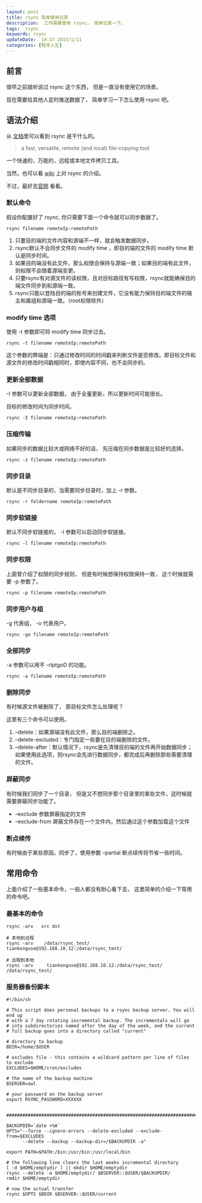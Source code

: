 ```yaml
---  
layout: post  
title: rsync 简单使用记录
description:  工作需要使用 rsync， 简单记录一下。  
tags:  rsync
keywords: rsync
updateDate:  19:37 2015/1/11
categories: [程序人生]
---  
```



## 前言

很早之前就听说过 rsync 这个东西， 但是一直没有使用它的场景。  

现在需要给其他人定时推送数据了， 简单学习一下怎么使用 rsync 吧。  


## 语法介绍

从 [文档][man-rsync]里可以看到 rsync 是干什么的。  


>  a fast, versatile, remote (and local) file-copying tool


一个快速的，万能的，远程或本地文件拷贝工具。  

当然，也可以看 [wiki][wiki-rsync] 上对 rsync 的介绍。  


不过，最好去[官网][rsync-samba] 看看。  


### 默认命令

假设你配置好了 rsync, 你只需要下面一个命令就可以同步数据了。  

```
rsync filename remoteIp:remotePath
```


1. 只要目的端的文件内容和源端不一样，就会触发数据同步。
2. rsync默认不会同步文件的 modify time ，即目的端的文件的 modify time 默认是同步时间。
3. 如果目的端没有此文件，那么权限会保持与源端一致；如果目的端有此文件，则权限不会随着源端变更。
4. 只要rsync有对源文件的读权限，且对目标路径有写权限，rsync就能确保目的端文件同步到和源端一致。
5. rsync只能以登陆目的端的账号来创建文件，它没有能力保持目的端文件的输主和属组和源端一致。（root权限除外）


### modify time 选项

使用 -t 参数即可将 modify time 同步过去。  

```
rsync -t filename remoteIp:remotePath
```

这个参数的弊端是：只通过修改时间的时间戳来判断文件是否修改。即目标文件和源文件的修改时间戳相同时，即使内容不同，也不会同步的。  


### 更新全部数据

-I 参数可以更新全部数据， 由于全量更新，所以更新时间可能很长。  

目标的修改时间为同步时间。


```
rsync -I filename remoteIp:remotePath
```

### 压缩传输

如果同步的数据比较大或网络不好的话， 先压缩在同步数据是比较好的选择。  

```
rsync -z filename remoteIp:remotePath
```

### 同步目录

默认是不同步目录的，当需要同步目录时，加上 -r 参数。  

```
rsync -r foldername remoteIp:remotePath
```


### 同步软链接

默认不同步软链接的， -l 参数可以启动同步软链接。  

```
rsync -l filename remoteIp:remotePath
```  


### 同步权限

上面曾介绍了权限的同步规则， 但是有时候想保持权限保持一致， 这个时候就需要 -p 参数了。  

```
rsync -p filename remoteIp:remotePath
```  


### 同步用户与组

-g 代表组， -o 代表用户。  

```
rsync -go filename remoteIp:remotePath
```  


### 全部同步

-a 参数可以用不 -rlptgoD 的功能。  

```
rsync -a filename remoteIp:remotePath
``` 


### 删除同步

有时候源文件被删除了， 那目标文件怎么处理呢？  

这里有三个命令可以使用。

1. –delete：如果源端没有此文件，那么目的端删除之。
2. –delete-excluded：专门指定一些要在目的端删除的文件。
3. –delete-after：默认情况下，rsync是先清理目的端的文件再开始数据同步；如果使用此选项，则rsync会先进行数据同步，都完成后再删除那些需要清理的文件。


### 屏蔽同步

有时候我们同步了一个目录， 但是又不想同步那个目录里的某些文件，这时候就需要屏蔽同步功能了。  


* –exclude 参数屏蔽指定的文件
* –exclude-from 屏蔽文件存在一个文件内，然后通过这个参数加载这个文件

### 断点续传

有时候由于某些原因，同步了，使用参数 –partial 断点续传将节省一些时间。  


## 常用命令


上面介绍了一些基本命令，一般人都没有耐心看下去， 这里简单的介绍一下常用的命令吧。  


### 最基本的命令

```
rsync -arv   src dst

# 本地到远程
rsync -arv    /data/rsync_test/   tiankonguse@192.168.10.12:/data/rsync_test/ 

# 远程到本地
rsync -arv     tiankonguse@192.168.10.12:/data/rsync_test/    /data/rsync_test/
```


### 服务器备份脚本

```
#!/bin/sh

# This script does personal backups to a rsync backup server. You will end up
# with a 7 day rotating incremental backup. The incrementals will go
# into subdirectories named after the day of the week, and the current
# full backup goes into a directory called "current"

# directory to backup
BDIR=/home/$USER

# excludes file - this contains a wildcard pattern per line of files to exclude
EXCLUDES=$HOME/cron/excludes

# the name of the backup machine
BSERVER=owl

# your password on the backup server
export RSYNC_PASSWORD=XXXXXX


########################################################################

BACKUPDIR=`date +%A`
OPTS="--force --ignore-errors --delete-excluded --exclude-from=$EXCLUDES 
      --delete --backup --backup-dir=/$BACKUPDIR -a"

export PATH=$PATH:/bin:/usr/bin:/usr/local/bin

# the following line clears the last weeks incremental directory
[ -d $HOME/emptydir ] || mkdir $HOME/emptydir
rsync --delete -a $HOME/emptydir/ $BSERVER::$USER/$BACKUPDIR/
rmdir $HOME/emptydir

# now the actual transfer
rsync $OPTS $BDIR $BSERVER::$USER/current
```




[roclinux]: http://roclinux.cn/?p=2643
[rsync-samba]: http://rsync.samba.org/
[wiki-rsync]: http://en.wikipedia.org/wiki/Rsync
[man-rsync]: http://rsync.samba.org/ftp/rsync/rsync.html